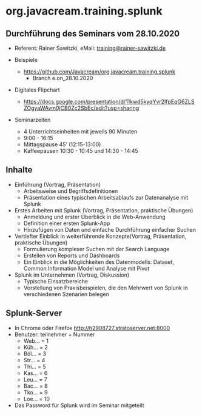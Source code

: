 # org.javacream.training.splunk

## Durchführung des Seminars vom 28.10.2020

* Referent: Rainer Sawitzki, eMail: training@rainer-sawitzki.de

* Beispiele
  * https://github.com/Javacream/org.javacream.training.splunk
    *  Branch e.on_28.10.2020
    
* Digitales Flipchart
  * https://docs.google.com/presentation/d/11kwd5kyqYvr2IfpEqG6ZLSZOgyaWAvm0jCB0Zc2SbEc/edit?usp=sharing

* Seminarzeiten
  * 4 Unterrichtseinheiten mit jeweils 90 Minuten
  * 9:00 - 16:15
  * Mittagspause 45’ (12:15-13:00)
  * Kaffeepausen 10:30 - 10:45 und 14:30 - 14:45
  
## Inhalte
* Einführung (Vortrag, Präsentation)
  * Arbeitsweise und Begriffsdefinitionen
  * Präsentation eines typischen Arbeitsablaufs zur Datenanalyse mit Splunk
* Erstes Arbeiten mit Splunk (Vortrag, Präsentation, praktische Übungen)
  * Anmeldung und erster Überblick in die Web-Anwendung
  * Definition einer ersten Splunk-App
  * Hinzufügen von Daten und einfache Durchführung einfacher Suchen
* Vertiefter Einblick in weiterführende Konzepte(Vortrag, Präsentation, praktische Übungen)
  * Formulierung komplexer Suchen mit der Search Language
  * Erstellen von Reports und Dashboards
  * Ein Einblick in die Möglichkeiten des Datenmodells: Dataset, Common Information Model und Analyse mit Pivot
* Splunk im Unternehmen (Vortrag, Diskussion)
  * Typische Einsatzbereiche
  * Vorstellung von Praxisbeispielen, die den Mehrwert von Splunk in verschiedenen Szenarien belegen

## Splunk-Server

  * In Chrome oder Firefox http://h2908727.stratoserver.net:8000
  * Benutzer: teilnehmer + Nummer
    * Web... = 1
    * Küh... = 2
    * Böl... = 3
    * Str... = 4
    * Thi... = 5
    * Kas... = 6
    * Leu... = 7
    * Bac... = 8
    * Tko... = 9
    * Loe... = 10
  * Das Password für Splunk wird im Seminar mitgeteilt
  
